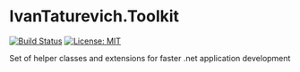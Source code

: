 # IvanTaturevich.Toolkit
[![Build Status](https://travis-ci.org/Taturevich/IvanTaturevich.Toolkit.svg?branch=develop)](https://travis-ci.org/Taturevich/IvanTaturevich.Toolkit)
[![License: MIT](https://img.shields.io/badge/License-MIT-yellow.svg)](https://opensource.org/licenses/MIT)


Set of helper classes and extensions for faster .net application development
